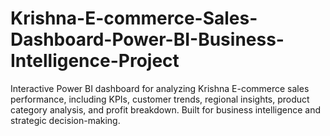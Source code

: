 # Krishna-E-commerce-Sales-Dashboard-Power-BI-Business-Intelligence-Project
Interactive Power BI dashboard for analyzing Krishna E-commerce sales performance, including KPIs, customer trends, regional insights, product category analysis, and profit breakdown. Built for business intelligence and strategic decision-making.
